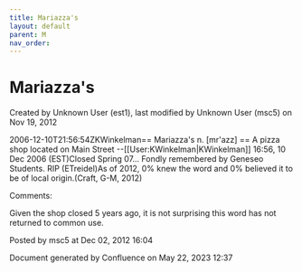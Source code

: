 ```yaml
---
title: Mariazza's
layout: default
parent: M
nav_order:
---
```


# Mariazza's

Created by  Unknown User (est1), last modified by  Unknown User (msc5) on Nov 19, 2012

2006-12-10T21:56:54ZKWinkelman== Mariazza's n. [mr'azz] == A pizza shop located on Main Street --[[User:KWinkelman|KWinkelman]] 16:56, 10 Dec 2006 (EST)Closed Spring 07... Fondly remembered by Geneseo Students. RIP (ETreidel)As of 2012, 0% knew the word and 0% believed it to be of local origin.(Craft, G-M, 2012) 

Comments:

Given the shop closed 5 years ago, it is not surprising this word has not returned to common use.

Posted by msc5 at Dec 02, 2012 16:04

Document generated by Confluence on May 22, 2023 12:37


